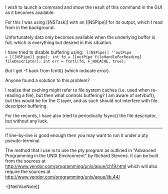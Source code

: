 I wish to launch a command and show the result of this command in the GUI as it becomes available.

For this I was using [[NSTask]] with an [[NSPipe]] for its output, which I read from in the background.

Unfortunately data only becomes available when the underlying buffer is full, which is everything but desired in this situation.

I have tried to disable buffering using:
<code>
[[NSPipe]] ''outPipe = [[[NSPipe]] pipe];
int fd = [[outPipe fileHandleForReading] fileDescriptor];
int err = fcntl(fd, F_NOCACHE, true);
</code>

But I get -1 back from fcntl() (which indicate error).

Anyone found a solution to this problem?

I realise that caching might refer to file system caches (i.e. used when re-reading a file), but then what controls buffering? I am aware of setvbuf(), but this would be for the C layer, and as such should not interfere with file descriptor buffering.

For the records, I have also tried to periodically fsync() the file descriptor, but without any luck.

----

If line-by-line is good enough then you may want to run it under a pty pseudo-terminal.

The method that I use is to use the pty program as outlined in "Advanced Programming in the UNIX Environment" by Richard Stevens. It can be built from the sources at http://www.yendor.com/programming/unix/apue/ch19.html which will also require the sources at http://www.yendor.com/programming/unix/apue/lib.44/

-[[NeilVanNote]]